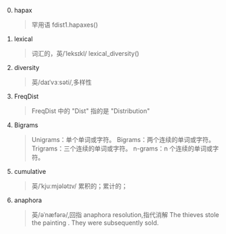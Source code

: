 0. hapax
    >罕用语
    >fdist1.hapaxes()
0. lexical
   >词汇的，英/ˈleksɪkl/
   >lexical_diversity()
0. diversity
   >英/daɪˈvɜːsəti/,多样性
0. FreqDist
   >FreqDist 中的 "Dist" 指的是 "Distribution"
0. Bigrams
   >Unigrams：单个单词或字符。
   >Bigrams：两个连续的单词或字符。
   >Trigrams：三个连续的单词或字符。
   >n-grams：n 个连续的单词或字符。
0. cumulative
   >英/ˈkjuːmjələtɪv/
   >累积的；累计的；
0. anaphora
   >英/əˈnæfərə/,回指
   >anaphora resolution,指代消解
   >The thieves stole the painting . They were subsequently sold.
  
